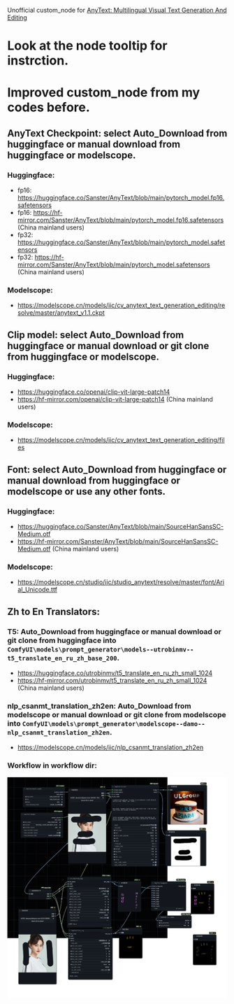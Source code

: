 Unofficial custom_node for [AnyText: Multilingual Visual Text Generation And Editing](https://github.com/tyxsspa/AnyText)

# Look at the node tooltip for instrction.
# Improved custom_node from my codes before.
## AnyText Checkpoint: select Auto_Download from huggingface or manual download from huggingface or modelscope.
### Huggingface:
- fp16: https://huggingface.co/Sanster/AnyText/blob/main/pytorch_model.fp16.safetensors
- fp16: https://hf-mirror.com/Sanster/AnyText/blob/main/pytorch_model.fp16.safetensors (China mainland users)
- fp32: https://huggingface.co/Sanster/AnyText/blob/main/pytorch_model.safetensors
- fp32: https://hf-mirror.com/Sanster/AnyText/blob/main/pytorch_model.safetensors (China mainland users)
### Modelscope:
- https://modelscope.cn/models/iic/cv_anytext_text_generation_editing/resolve/master/anytext_v1.1.ckpt

## Clip model: select Auto_Download from huggingface or manual download or git clone from huggingface or modelscope.
### Huggingface:
- https://huggingface.co/openai/clip-vit-large-patch14
- https://hf-mirror.com/openai/clip-vit-large-patch14 (China mainland users)
### Modelscope:
- https://modelscope.cn/models/iic/cv_anytext_text_generation_editing/files

## Font: select Auto_Download from huggingface or manual download from huggingface or modelscope or use any other fonts.
### Huggingface:
- https://huggingface.co/Sanster/AnyText/blob/main/SourceHanSansSC-Medium.otf
- https://hf-mirror.com/Sanster/AnyText/blob/main/SourceHanSansSC-Medium.otf (China mainland users)
### Modelscope:
- https://modelscope.cn/studio/iic/studio_anytext/resolve/master/font/Arial_Unicode.ttf

## Zh to En Translators: 
### T5: Auto_Download from huggingface or manual download or git clone from huggingface into `ComfyUI\models\prompt_generator\models--utrobinmv--t5_translate_en_ru_zh_base_200`.
- https://huggingface.co/utrobinmv/t5_translate_en_ru_zh_small_1024
- https://hf-mirror.com/utrobinmv/t5_translate_en_ru_zh_small_1024 (China mainland users)
### nlp_csanmt_translation_zh2en:  Auto_Download from modelscope or manual download or git clone from modelscope into `ComfyUI\models\prompt_generator\modelscope--damo--nlp_csanmt_translation_zh2en`.
- https://modelscope.cn/models/iic/nlp_csanmt_translation_zh2en

### Workflow in workflow dir:
![](./workflow/Anytext-wf.png)